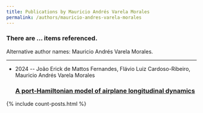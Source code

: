 ```yaml
---
title: Publications by Mauricio Andrés Varela Morales
permalink: /authors/mauricio-andres-varela-morales
---
```


<h3 id="number-posts">There are ... items referenced.</h3>
<p id='info-authors'>Alternative author names: Mauricio Andrés Varela Morales.</p>
<hr />
<ul class="post-list">
<li><span class='post-meta'>2024 -- João Erick de Mattos Fernandes, Flávio Luiz Cardoso-Ribeiro, Mauricio Andrés Varela Morales</span><h3><a class='post-link' href="{{ site.baseurl }}/a-port-hamiltonian-model-of-airplane-longitudinal-dynamics">A port-Hamiltonian model of airplane longitudinal dynamics</a></h3></li>

</ul>
{% include count-posts.html %}
